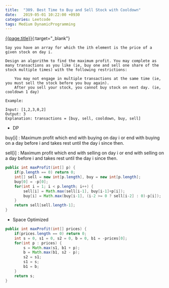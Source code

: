 ```yaml
---
title:  "309. Best Time to Buy and Sell Stock with Cooldown"
date:   2019-05-01 10:22:00 +0930
categories: Leetcode
tags: Medium DynamicProgramming
---
```


[{{page.title}}](https://leetcode.com/problems/squares-of-a-sorted-array/){:target="_blank"}

    Say you have an array for which the ith element is the price of a given stock on day i.

    Design an algorithm to find the maximum profit. You may complete as many transactions as you like (ie, buy one and sell one share of the stock multiple times) with the following restrictions:

        You may not engage in multiple transactions at the same time (ie, you must sell the stock before you buy again).
        After you sell your stock, you cannot buy stock on next day. (ie, cooldown 1 day)

    Example:

    Input: [1,2,3,0,2]
    Output: 3
    Explanation: transactions = [buy, sell, cooldown, buy, sell]


* DP

buy[i] : Maximum profit which end with buying on day i or end
with buying on a day before i and takes rest until the day i since then.

sell[i] : Maximum profit which end with selling on day i or end
with selling on a day before i and takes rest until the day i since then.

```java
public int maxProfit(int[] p) {
    if(p.length == 0) return 0;
    int[] sell = new int[p.length], buy = new int[p.length];
    buy[0] = -p[0];
    for(int i = 1; i < p.length; i++) {
        sell[i] = Math.max(sell[i-1], buy[i-1]+p[i]);
        buy[i] = Math.max(buy[i-1], (i-2 >= 0 ? sell[i-2] : 0)-p[i]);
    }
    return sell[sell.length-1];
}
```

* Space Optimized

```java
public int maxProfit(int[] prices) {
    if(prices.length == 0) return 0;
    int s = 0, s1 = 0, s2 = 0, b = 0, b1 = -prices[0];
    for(int p : prices) {
        s = Math.max(s1, b1 + p);
        b = Math.max(b1, s2 - p);
        s2 = s1;
        s1 = s;
        b1 = b;
    }
    return s;
}
```
